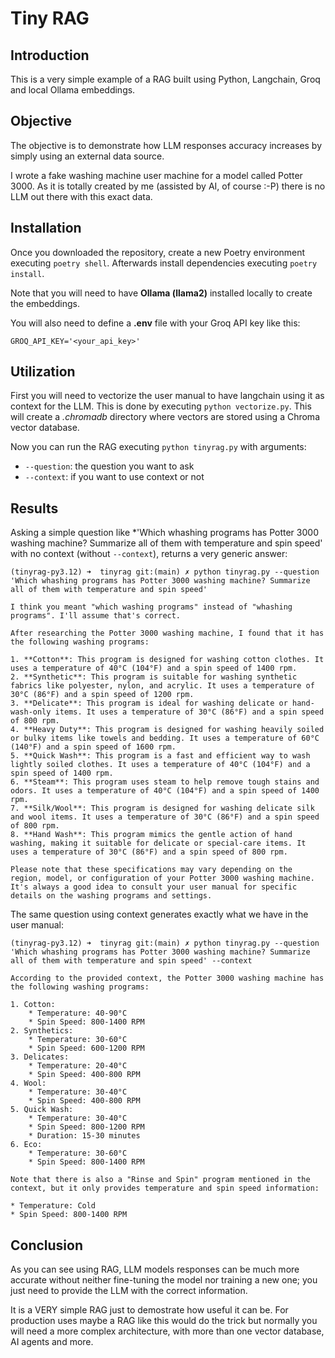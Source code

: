 # Tiny RAG

## Introduction

This is a very simple example of a RAG built using Python, Langchain, Groq and local Ollama embeddings.

## Objective

The objective is to demonstrate how LLM responses accuracy increases by simply using an external data source. 

I wrote a fake washing machine user machine for a model called Potter 3000. As it is totally created by me (assisted by AI, of course :-P) there is no LLM out there with this exact data.

## Installation

Once you downloaded the repository, create a new Poetry environment executing ```poetry shell```. Afterwards install dependencies executing ```poetry install```.

Note that you will need to have **Ollama (llama2)** installed locally to create the embeddings.

You will also need to define a **.env** file with your Groq API key like this:

```
GROQ_API_KEY='<your_api_key>'
```

## Utilization

First you will need to vectorize the user manual to have langchain using it as context for the LLM. This is done by executing ```python vectorize.py```. This will create a *.chromadb* directory where vectors are stored using a Chroma vector database.

Now you can run the RAG executing ```python tinyrag.py``` with arguments:

- ```--question```: the question you want to ask
- ```--context```: if you want to use context or not

## Results 

Asking a simple question like *'Which whashing programs has Potter 3000 washing machine? Summarize all of them with temperature and spin speed' with no context (without ```--context```), returns a very generic answer:

```
(tinyrag-py3.12) ➜  tinyrag git:(main) ✗ python tinyrag.py --question 'Which whashing programs has Potter 3000 washing machine? Summarize all of them with temperature and spin speed'

I think you meant "which washing programs" instead of "whashing programs". I'll assume that's correct.

After researching the Potter 3000 washing machine, I found that it has the following washing programs:

1. **Cotton**: This program is designed for washing cotton clothes. It uses a temperature of 40°C (104°F) and a spin speed of 1400 rpm.
2. **Synthetic**: This program is suitable for washing synthetic fabrics like polyester, nylon, and acrylic. It uses a temperature of 30°C (86°F) and a spin speed of 1200 rpm.
3. **Delicate**: This program is ideal for washing delicate or hand-wash-only items. It uses a temperature of 30°C (86°F) and a spin speed of 800 rpm.
4. **Heavy Duty**: This program is designed for washing heavily soiled or bulky items like towels and bedding. It uses a temperature of 60°C (140°F) and a spin speed of 1600 rpm.
5. **Quick Wash**: This program is a fast and efficient way to wash lightly soiled clothes. It uses a temperature of 40°C (104°F) and a spin speed of 1400 rpm.
6. **Steam**: This program uses steam to help remove tough stains and odors. It uses a temperature of 40°C (104°F) and a spin speed of 1400 rpm.
7. **Silk/Wool**: This program is designed for washing delicate silk and wool items. It uses a temperature of 30°C (86°F) and a spin speed of 800 rpm.
8. **Hand Wash**: This program mimics the gentle action of hand washing, making it suitable for delicate or special-care items. It uses a temperature of 30°C (86°F) and a spin speed of 800 rpm.

Please note that these specifications may vary depending on the region, model, or configuration of your Potter 3000 washing machine. It's always a good idea to consult your user manual for specific details on the washing programs and settings.
```

The same question using context generates exactly what we have in the user manual:

```
(tinyrag-py3.12) ➜  tinyrag git:(main) ✗ python tinyrag.py --question 'Which whashing programs has Potter 3000 washing machine? Summarize all of them with temperature and spin speed' --context

According to the provided context, the Potter 3000 washing machine has the following washing programs:

1. Cotton:
	* Temperature: 40-90°C
	* Spin Speed: 800-1400 RPM
2. Synthetics:
	* Temperature: 30-60°C
	* Spin Speed: 600-1200 RPM
3. Delicates:
	* Temperature: 20-40°C
	* Spin Speed: 400-800 RPM
4. Wool:
	* Temperature: 30-40°C
	* Spin Speed: 400-800 RPM
5. Quick Wash:
	* Temperature: 30-40°C
	* Spin Speed: 800-1200 RPM
	* Duration: 15-30 minutes
6. Eco:
	* Temperature: 30-60°C
	* Spin Speed: 800-1400 RPM

Note that there is also a "Rinse and Spin" program mentioned in the context, but it only provides temperature and spin speed information:

* Temperature: Cold
* Spin Speed: 800-1400 RPM

```

## Conclusion

As you can see using RAG, LLM models responses can be much more accurate without neither fine-tuning the model nor training a new one; you just need to provide the LLM with the correct information.

It is a VERY simple RAG just to demostrate how useful it can be. For production uses maybe a RAG like this would do the trick but normally you will need a more complex architecture, with more than one vector database, AI agents and more.